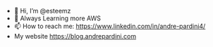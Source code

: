 - 👋 Hi, I’m @esteemz
- 🌱 Always Learning more AWS
- 📫 How to reach me: https://www.linkedin.com/in/andre-pardini4/
- My website https://blog.andrepardini.com 

<!---
esteemz/esteemz is a ✨ special ✨ repository because its `README.md` (this file) appears on your GitHub profile.
You can click the Preview link to take a look at your changes.
--->
